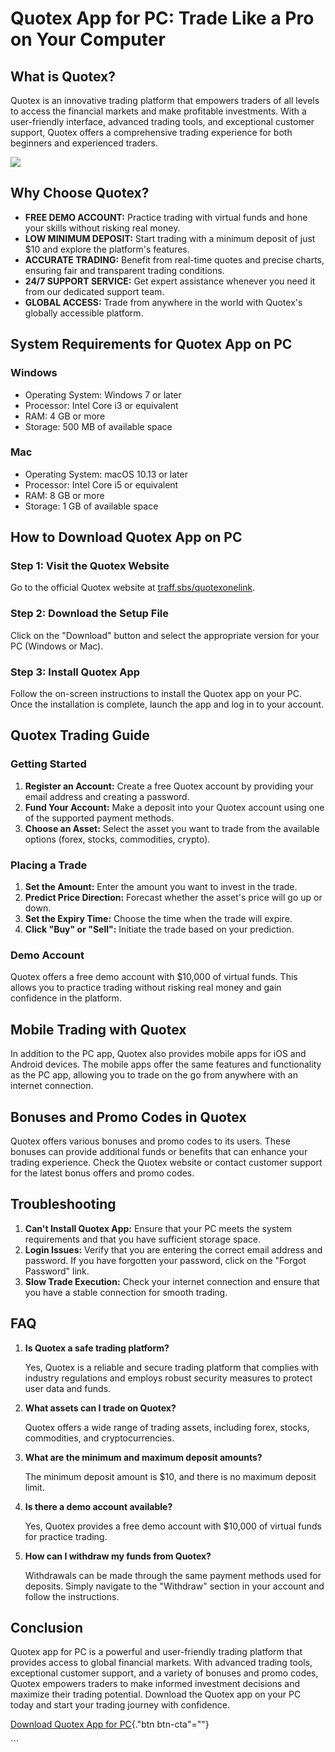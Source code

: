 # Quotex App for PC: Trade Like a Pro on Your Computer

## What is Quotex?

Quotex is an innovative trading platform that empowers traders of all
levels to access the financial markets and make profitable investments.
With a user-friendly interface, advanced trading tools, and exceptional
customer support, Quotex offers a comprehensive trading experience for
both beginners and experienced traders.

[![](https://static.quotex.io/files/5_en/300_250.jpg)](https://traff.sbs/brokerqxsignupf)

## Why Choose Quotex?

-   **FREE DEMO ACCOUNT:** Practice trading with virtual funds and hone
    your skills without risking real money.
-   **LOW MINIMUM DEPOSIT:** Start trading with a minimum deposit of
    just \$10 and explore the platform\'s features.
-   **ACCURATE TRADING:** Benefit from real-time quotes and precise
    charts, ensuring fair and transparent trading conditions.
-   **24/7 SUPPORT SERVICE:** Get expert assistance whenever you need it
    from our dedicated support team.
-   **GLOBAL ACCESS:** Trade from anywhere in the world with Quotex\'s
    globally accessible platform.

## System Requirements for Quotex App on PC

### Windows

-   Operating System: Windows 7 or later
-   Processor: Intel Core i3 or equivalent
-   RAM: 4 GB or more
-   Storage: 500 MB of available space

### Mac

-   Operating System: macOS 10.13 or later
-   Processor: Intel Core i5 or equivalent
-   RAM: 8 GB or more
-   Storage: 1 GB of available space

## How to Download Quotex App on PC

### Step 1: Visit the Quotex Website

Go to the official Quotex website at
[traff.sbs/quotexonelink](\%22https://traff.sbs/quotexonelink\%22).

### Step 2: Download the Setup File

Click on the "Download" button and select the appropriate version
for your PC (Windows or Mac).

### Step 3: Install Quotex App

Follow the on-screen instructions to install the Quotex app on your PC.
Once the installation is complete, launch the app and log in to your
account.

## Quotex Trading Guide

### Getting Started

1.  **Register an Account:** Create a free Quotex account by providing
    your email address and creating a password.
2.  **Fund Your Account:** Make a deposit into your Quotex account using
    one of the supported payment methods.
3.  **Choose an Asset:** Select the asset you want to trade from the
    available options (forex, stocks, commodities, crypto).

### Placing a Trade

1.  **Set the Amount:** Enter the amount you want to invest in the
    trade.
2.  **Predict Price Direction:** Forecast whether the asset\'s price
    will go up or down.
3.  **Set the Expiry Time:** Choose the time when the trade will expire.
4.  **Click "Buy" or "Sell":** Initiate the trade based on
    your prediction.

### Demo Account

Quotex offers a free demo account with \$10,000 of virtual funds. This
allows you to practice trading without risking real money and gain
confidence in the platform.

## Mobile Trading with Quotex

In addition to the PC app, Quotex also provides mobile apps for iOS and
Android devices. The mobile apps offer the same features and
functionality as the PC app, allowing you to trade on the go from
anywhere with an internet connection.

## Bonuses and Promo Codes in Quotex

Quotex offers various bonuses and promo codes to its users. These
bonuses can provide additional funds or benefits that can enhance your
trading experience. Check the Quotex website or contact customer support
for the latest bonus offers and promo codes.

## Troubleshooting

1.  **Can\'t Install Quotex App:** Ensure that your PC meets the system
    requirements and that you have sufficient storage space.
2.  **Login Issues:** Verify that you are entering the correct email
    address and password. If you have forgotten your password, click on
    the "Forgot Password" link.
3.  **Slow Trade Execution:** Check your internet connection and ensure
    that you have a stable connection for smooth trading.

## FAQ

1.  **Is Quotex a safe trading platform?**

    Yes, Quotex is a reliable and secure trading platform that complies
    with industry regulations and employs robust security measures to
    protect user data and funds.

2.  **What assets can I trade on Quotex?**

    Quotex offers a wide range of trading assets, including forex,
    stocks, commodities, and cryptocurrencies.

3.  **What are the minimum and maximum deposit amounts?**

    The minimum deposit amount is \$10, and there is no maximum deposit
    limit.

4.  **Is there a demo account available?**

    Yes, Quotex provides a free demo account with \$10,000 of virtual
    funds for practice trading.

5.  **How can I withdraw my funds from Quotex?**

    Withdrawals can be made through the same payment methods used for
    deposits. Simply navigate to the "Withdraw" section in your
    account and follow the instructions.

## Conclusion

Quotex app for PC is a powerful and user-friendly trading platform that
provides access to global financial markets. With advanced trading
tools, exceptional customer support, and a variety of bonuses and promo
codes, Quotex empowers traders to make informed investment decisions and
maximize their trading potential. Download the Quotex app on your PC
today and start your trading journey with confidence.

[Download Quotex App for
PC](\%22https://traff.sbs/quotexonelink\%22){."btn btn-cta"=""}

\`\`\`

